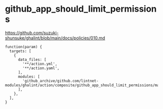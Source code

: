 # github_app_should_limit_permissions

https://github.com/suzuki-shunsuke/ghalint/blob/main/docs/policies/010.md

```jsonnet
function(param) {
  targets: [
    {
      data_files: [
        '**/action.yml',
        '**/action.yaml',
      ],
      modules: [
        'github_archive/github.com/lintnet-modules/ghalint/action/composite/github_app_should_limit_permissions/main.jsonnet@0d6f9c5dbc856a70fca35511136d4f1c3195c872:v0.3.1',
      ],
    },
  ],
}
```
